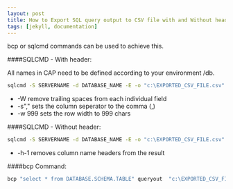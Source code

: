 ```yaml
---
layout: post
title: How to Export SQL query output to CSV file with and Without header? 
tags: [jekyll, documentation]
---
```


bcp or sqlcmd commands can be used to achieve this.

####SQLCMD - With header:


All names in CAP need to be defined according to your environment /db.

```bash
sqlcmd -S SERVERNAME -d DATABASE_NAME -E -o "c:\EXPORTED_CSV_FILE.csv" -Q "select * from TABLENAME" -W -w 999 -s","
```

* -W   remove trailing spaces from each individual field 
* -s","   sets the column seperator to the comma (,)
* -w 999   sets the row width to 999 chars


####SQLCMD - Without header:
```bash
sqlcmd -S SERVERNAME -d DATABASE_NAME -E -o "c:\EXPORTED_CSV_FILE.csv" -Q "select * from TABLENAME" -W -w 999 -s"," -h-1
```

* -h-1 removes column name headers from the result 


####bcp Command:
```sh
bcp "select * from DATABASE.SCHEMA.TABLE" queryout  "c:\EXPORTED_CSV_FILE.csv"  -c -t"," -r"\n" -S SERVERNAME -T
```
